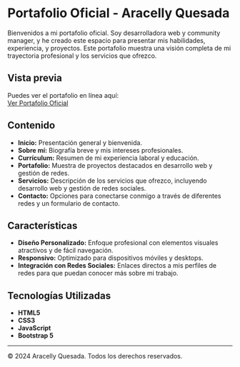 # Portafolio Oficial - Aracelly Quesada

Bienvenidos a mi portafolio oficial. Soy desarrolladora web y community manager, y he creado este espacio para presentar mis habilidades, experiencia, y proyectos. Este portafolio muestra una visión completa de mi trayectoria profesional y los servicios que ofrezco.

## Vista previa

Puedes ver el portafolio en línea aquí:  
[Ver Portafolio Oficial](https://aracellylu.github.io/Portafolio/)

## Contenido

- **Inicio:** Presentación general y bienvenida.
- **Sobre mí:** Biografía breve y mis intereses profesionales.
- **Currículum:** Resumen de mi experiencia laboral y educación.
- **Portafolio:** Muestra de proyectos destacados en desarrollo web y gestión de redes.
- **Servicios:** Descripción de los servicios que ofrezco, incluyendo desarrollo web y gestión de redes sociales.
- **Contacto:** Opciones para conectarse conmigo a través de diferentes redes y un formulario de contacto.

## Características

- **Diseño Personalizado:** Enfoque profesional con elementos visuales atractivos y de fácil navegación.
- **Responsivo:** Optimizado para dispositivos móviles y desktops.
- **Integración con Redes Sociales:** Enlaces directos a mis perfiles de redes para que puedan conocer más sobre mi trabajo.

## Tecnologías Utilizadas

- **HTML5**
- **CSS3**
- **JavaScript**
- **Bootstrap 5**

---

© 2024 Aracelly Quesada. Todos los derechos reservados.
